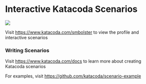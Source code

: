 # Interactive Katacoda Scenarios

[![](http://shields.katacoda.com/katacoda/smbolster/count.svg)](https://www.katacoda.com/smbolster "Get your profile on Katacoda.com")

Visit https://www.katacoda.com/smbolster to view the profile and interactive scenarios

### Writing Scenarios
Visit https://www.katacoda.com/docs to learn more about creating Katacoda scenarios

For examples, visit https://github.com/katacoda/scenario-example
